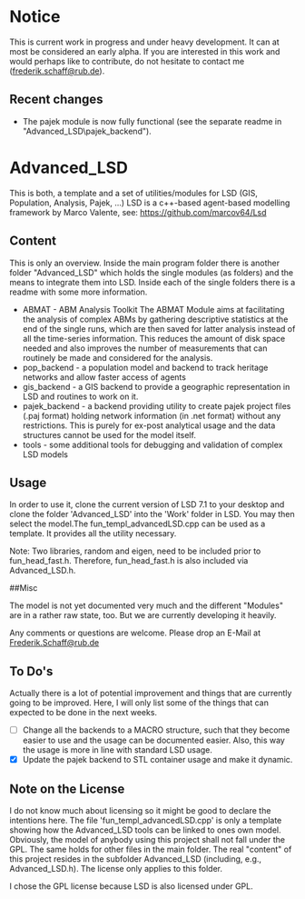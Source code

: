 # Notice 

This is current work in progress and under heavy development. It can at most be considered an early alpha.
If you are interested in this work and would perhaps like to contribute, do not hesitate to contact me (frederik.schaff@rub.de).

## Recent changes

- The pajek module is now fully functional (see the separate readme in "Advanced_LSD\pajek_backend").

# Advanced_LSD

This is both, a template and a set of utilities/modules for LSD (GIS, Population, Analysis, Pajek, ...)
LSD is a c++-based agent-based modelling framework by Marco Valente, see: <https://github.com/marcov64/Lsd>

## Content

This is only an overview. Inside the main program folder there is another folder "Advanced_LSD" which holds the single modules (as folders) and the means to integrate them into LSD. Inside each of the single folders there is a readme with some more information.

- ABMAT - ABM Analysis Toolkit
  The ABMAT Module aims at facilitating the analysis of complex ABMs by gathering descriptive statistics at the end of the single runs, which are then saved for latter analysis instead of all the time-series information. This reduces the amount of disk space needed and also improves the number of measurements that can routinely be made and considered for the analysis. 
- pop_backend - a population model and backend to track heritage networks and allow faster access of agents
- gis_backend - a GIS backend to provide a geographic representation in LSD and routines to work on it.
- pajek_backend - a backend providing utility to create pajek project files (.paj format) holding network information (in .net format) without any restrictions. This is purely for ex-post analytical usage and the data structures cannot be used for the model itself. 
- tools - some additional tools for debugging and validation of complex LSD models
  

## Usage 

In order to use it, clone the current version of LSD 7.1 to your desktop and clone the folder 'Advanced_LSD' into the 'Work' folder in LSD. You may then select the model.The fun_templ_advancedLSD.cpp can be used as a template. It provides all the utility necessary.

Note: Two libraries, random and eigen, need to be included prior to fun_head_fast.h. Therefore, fun_head_fast.h is also included via Advanced_LSD.h.

##Misc

The model is not yet documented very much and the different "Modules" are in a rather raw state, too. But we are currently developing it heavily.

Any comments or questions are welcome. Please drop an E-Mail at Frederik.Schaff@rub.de

## To Do's

Actually there is a lot of potential improvement and things that are currently going to be improved. Here, I will only list some of the things that can expected to be done in the next weeks.

- [ ] Change all the backends to a MACRO structure, such that they become easier to use and the usage can be documented easier. Also, this way the usage is more in line with standard LSD usage.
- [x] Update the pajek backend to STL container usage and make it dynamic.

## Note on the License

I do not know much about licensing so it might be good to declare the intentions here. The file 'fun_templ_advancedLSD.cpp' is only a template showing how the Advanced_LSD tools can be linked to ones own model. Obviously, the model of anybody using this project shall not fall under the GPL. The same holds for other files in the main folder. The real "content" of this project resides in the subfolder Advanced_LSD (including, e.g., Advanced_LSD.h). The license only applies to this folder.

I chose the GPL license because LSD is also licensed under GPL.

